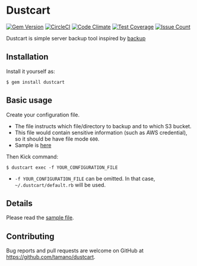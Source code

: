 # Dustcart

[![Gem Version](https://badge.fury.io/rb/dustcart.svg)](https://badge.fury.io/rb/dustcart)
[![CircleCI](https://circleci.com/gh/tamano/dustcart.svg?style=svg)](https://circleci.com/gh/tamano/dustcart)
[![Code Climate](https://codeclimate.com/github/tamano/dustcart/badges/gpa.svg)](https://codeclimate.com/github/tamano/dustcart)
[![Test Coverage](https://codeclimate.com/github/tamano/dustcart/badges/coverage.svg)](https://codeclimate.com/github/tamano/dustcart/coverage)
[![Issue Count](https://codeclimate.com/github/tamano/dustcart/badges/issue_count.svg)](https://codeclimate.com/github/tamano/dustcart)

Dustcart is simple server backup tool inspired by [backup](https://github.com/backup/backup)

## Installation

Install it yourself as:

    $ gem install dustcart

## Basic usage

Create your configuration file.

- The file instructs which file/directory to backup and to which S3 bucket.
- This file would contain sensitive information (such as AWS credential), so it should be have file mode `600`.
- Sample is [here](https://github.com/tamano/dustcart/blob/master/spec/sample_instructions/backup_all.rb)

Then Kick command:

    $ dustcart exec -f YOUR_CONFIGURATION_FILE

- `-f YOUR_CONFIGURATION_FILE` can be omitted. In that case, `~/.dustcart/default.rb` will be used.

## Details

Please read the [sample file](https://github.com/tamano/dustcart/blob/master/spec/sample_instructions/backup_all.rb).


## Contributing

Bug reports and pull requests are welcome on GitHub at https://github.com/tamano/dustcart.

